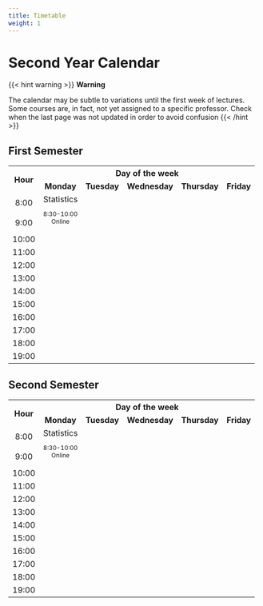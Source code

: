 ```yaml
---
title: Timetable
weight: 1
---
```


# Second Year Calendar

{{< hint warning >}}
**Warning**

The calendar may be subtle to variations until the first week of lectures. Some courses are, in fact, not yet assigned to a specific professor. Check when the last page was not updated in order to avoid confusion
{{< /hint >}}

## First Semester

<table>
    <tr align="center">
        <th rowspan=2>Hour</th>
        <th colspan=5>Day of the week</th>
    </tr>
    <tr align="center">
        <td><b>Monday</b></td>
        <td><b>Tuesday</b></td>
        <td><b>Wednesday</b></td>
        <td><b>Thursday</b></td>
        <td><b>Friday</b></td>
    </tr>
    <tr align="center">
        <td>8:00</td>
        <td rowspan=2>Statistics<br><p style="font-size: 9pt">8:30-10:00<br>Online</p></td>
        <td></td>
        <td></td>
        <td></td>
        <td></td>
    </tr>
    <tr align="center">
        <td>9:00</td>
        <td></td>
        <td></td>
        <td></td>
        <td></td>
    </tr>
    <tr align="center">
        <td>10:00</td>
        <td></td>
        <td></td>
        <td></td>
        <td></td>
        <td></td>
    </tr>
    <tr align="center">
        <td>11:00</td>
        <td></td>
        <td></td>
        <td></td>
        <td></td>
        <td></td>
    </tr>
    <tr align="center">
        <td>12:00</td>
        <td></td>
        <td></td>
        <td></td>
        <td></td>
        <td></td>
    </tr>
    <tr align="center">
        <td>13:00</td>
        <td></td>
        <td></td>
        <td></td>
        <td></td>
        <td></td>
    </tr>
    <tr align="center">
        <td>14:00</td>
        <td></td>
        <td></td>
        <td></td>
        <td></td>
        <td></td>
    </tr>
    <tr align="center">
        <td>15:00</td>
        <td></td>
        <td></td>
        <td></td>
        <td></td>
        <td></td>
    </tr>
    <tr align="center">
        <td>16:00</td>
        <td></td>
        <td></td>
        <td></td>
        <td></td>
        <td></td>
    </tr>
    <tr align="center">
        <td>17:00</td>
        <td></td>
        <td></td>
        <td></td>
        <td></td>
        <td></td>
    </tr>
    <tr align="center">
        <td>18:00</td>
        <td></td>
        <td></td>
        <td></td>
        <td></td>
        <td></td>
    </tr>
    <tr align="center">
        <td>19:00</td>
        <td></td>
        <td></td>
        <td></td>
        <td></td>
        <td></td>
    </tr>
</table>

## Second Semester

<table>
    <tr align="center">
        <th rowspan=2>Hour</th>
        <th colspan=5>Day of the week</th>
    </tr>
    <tr align="center">
        <td><b>Monday</b></td>
        <td><b>Tuesday</b></td>
        <td><b>Wednesday</b></td>
        <td><b>Thursday</b></td>
        <td><b>Friday</b></td>
    </tr>
    <tr align="center">
        <td>8:00</td>
        <td rowspan=2>Statistics<br><p style="font-size: 9pt">8:30-10:00<br>Online</p></td>
        <td></td>
        <td></td>
        <td></td>
        <td></td>
    </tr>
    <tr align="center">
        <td>9:00</td>
        <td></td>
        <td></td>
        <td></td>
        <td></td>
    </tr>
    <tr align="center">
        <td>10:00</td>
        <td></td>
        <td></td>
        <td></td>
        <td></td>
        <td></td>
    </tr>
    <tr align="center">
        <td>11:00</td>
        <td></td>
        <td></td>
        <td></td>
        <td></td>
        <td></td>
    </tr>
    <tr align="center">
        <td>12:00</td>
        <td></td>
        <td></td>
        <td></td>
        <td></td>
        <td></td>
    </tr>
    <tr align="center">
        <td>13:00</td>
        <td></td>
        <td></td>
        <td></td>
        <td></td>
        <td></td>
    </tr>
    <tr align="center">
        <td>14:00</td>
        <td></td>
        <td></td>
        <td></td>
        <td></td>
        <td></td>
    </tr>
    <tr align="center">
        <td>15:00</td>
        <td></td>
        <td></td>
        <td></td>
        <td></td>
        <td></td>
    </tr>
    <tr align="center">
        <td>16:00</td>
        <td></td>
        <td></td>
        <td></td>
        <td></td>
        <td></td>
    </tr>
    <tr align="center">
        <td>17:00</td>
        <td></td>
        <td></td>
        <td></td>
        <td></td>
        <td></td>
    </tr>
    <tr align="center">
        <td>18:00</td>
        <td></td>
        <td></td>
        <td></td>
        <td></td>
        <td></td>
    </tr>
    <tr align="center">
        <td>19:00</td>
        <td></td>
        <td></td>
        <td></td>
        <td></td>
        <td></td>
    </tr>
</table>